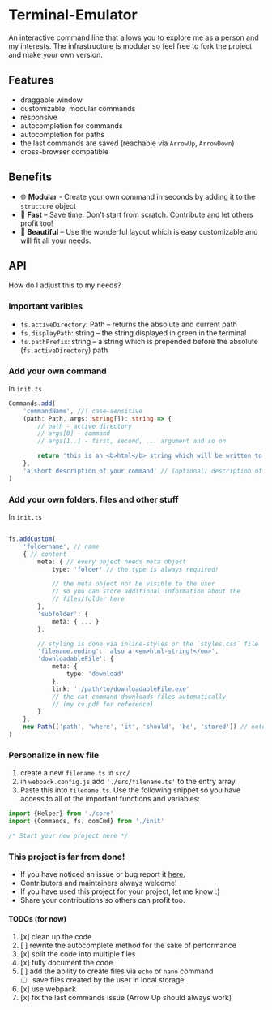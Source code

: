# Terminal-Emulator
An interactive command line that allows you to explore me as a person and my interests. The infrastructure is modular so feel free to fork the project and make your own version.

## Features
 - draggable window
 - customizable, modular commands
 - responsive
 - autocompletion for commands
 - autocompletion for paths
 - the last commands are saved (reachable via `ArrowUp`, `ArrowDown`)
 - cross-browser compatible

## Benefits
 - :globe_with_meridians: **Modular** - Create your own command in seconds by adding it to the `structure` object
 - :leopard: **Fast** – Save time. Don't start from scratch. Contribute and let others profit too!
 - :cherry_blossom: **Beautiful** – Use the wonderful layout which is easy customizable and will fit all your needs.

## API
How do I adjust this to my needs?

### Important varibles
- `fs.activeDirectory`: Path – returns the absolute and current path
-  `fs.displayPath`: string – the string displayed in green in the terminal
- `fs.pathPrefix`: string – a string which is prepended before the absolute (`fs.activeDirectory`) path

### Add your own command
In `init.ts`
```typescript
Commands.add(
    'commandName', //! case-sensitive
    (path: Path, args: string[]): string => {
        // path - active directory
        // args[0] - command
        // args[1..] - first, second, ... argument and so on

        return 'this is an <b>html</b> string which will be written to the stdout.';
    },
    'a short description of your command' // (optional) description of your command
)
```
### Add your own folders, files and other stuff
In `init.ts`
```typescript

fs.addCustom(
    'foldername', // name
    { // content
        meta: { // every object needs meta object
            type: 'folder' // the type is always required!

            // the meta object not be visible to the user
            // so you can store additional information about the 
            // files/folder here
        },
        'subfolder': {
            meta: { ... }
        },

        // styling is done via inline-styles or the `styles.css` file
        'filename.ending': 'also a <em>html-string!</em>', 
        'downloadableFile': {
            meta: {
                type: 'download' 
            },
            link: './path/to/downloadableFile.exe'
            // the cat command downloads files automatically
            // (my cv.pdf for reference)
        }
    },
    new Path(['path', 'where', 'it', 'should', 'be', 'stored']) // note: the path must already be there
)
```

### Personalize in new file
1. create a new `filename.ts` in `src/`
2. in `webpack.config.js` add `'./src/filename.ts'` to the entry array
3. Paste this into `filename.ts`. Use the following snippet so you have access to all of the important functions and variables:
```typescript
import {Helper} from './core'
import {Commands, fs, domCmd} from './init'

/* Start your new project here */
```


### This project is far from done!
- If you have noticed an issue or bug report it [here.](https://github.com/Throvn/terminal-emulator/issues)
- Contributors and maintainers always welcome!
- If you have used this project for your project, let me know :)
- Share your contributions so others can profit too.

#### TODOs (for now)

1. [x] clean up the code
2. [ ] rewrite the autocomplete method for the sake of performance
3. [x] split the code into multiple files
4. [x] fully document the code
5. [ ] add the ability to create files via `echo` or `nano` command
    - [ ] save files created by the user in local storage.
7. [x] use webpack
8. [x] fix the last commands issue (Arrow Up should always work)

